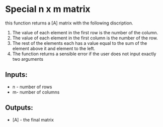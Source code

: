 # Special n x m matrix 

this function returns a [A] matrix with the following discription.

1. The value of each element in the first row is the number of the column.
2. The value of each element in the first column is the number of the row.
3. The rest of the elements each has a value equal to the sum of the element above it and element to the left.
4. The function returns a sensible error if the user does not input exactly two arguments

## Inputs:
* n - number of rows
* m- number of columns

## Outputs:
* [A] - the final matrix
